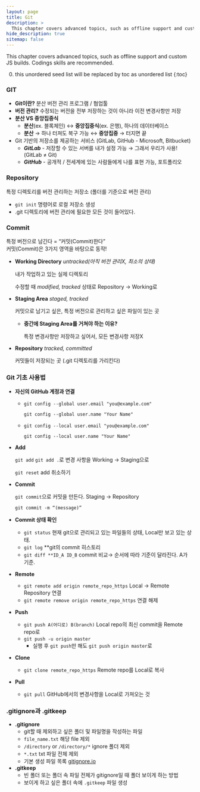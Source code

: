 ```yaml
---
layout: page
title: Git
description: >
  This chapter covers advanced topics, such as offline support and custom JS builds. Codings skills are recommended.
hide_description: true
sitemap: false
---
```


This chapter covers advanced topics, such as offline support and custom JS builds. Codings skills are recommended.

0. this unordered seed list will be replaced by toc as unordered list
{:toc}

### GIT

- **Git이란?** 분산 버전 관리 프로그램 / 협업툴
- **버전 관리?** 수정되는 버전을 전부 저장하는 것이 아니라 이전 변경사항만 저장
- **분산 VS 중앙집중식**
    - **분산**(ex. 블록체인) ↔ **중앙집중식**(ex. 은행), 하나의 데이터베이스
    - **분산** → 하나 터져도 복구 가능 ↔ **중앙집중** → 터지면 끝
- Git 기반의 저장소를 제공하는 서비스 (GitLab, GitHub - Microsoft, Bitbucket)
    - ***GitLab*** - 저장할 수 있는 서버를 내가 설정 가능 → 그래서 우리가 사용! (GitLab ≠ Git)
    - ***GitHub*** - 공개적 / 전세계에 있는 사람들에게 나를 표현 가능, 포트폴리오

### Repository

특정 디렉토리를 버전 관리하는 저장소 (폴더를 기준으로 버전 관리)

- `git init` 명령어로 로컬 저장소 생성
- .git 디렉토리에 버전 관리에 필요한 모든 것이 들어있다.

### Commit

특정 버전으로 남긴다 = “커밋(Commit)한다”  
커밋(Commit)은 3가지 영역을 바탕으로 동작!

- **Working Directory** *untracked(아직 버전 관리X, 최소의 상태)*
    
    내가 작업하고 있는 실제 디렉토리
    
    수정할 때 *modified, tracked* 상태로 Repository → Working로
    
- **Staging Area** *staged, tracked*
    
    커밋으로 남기고 싶은, 특정 버전으로 관리하고 싶은 파일이 있는 곳
    
    - **중간에 Staging Area를 거쳐야 하는 이유?**
        
        특정 변경사항만 저장하고 싶어서, 모든 변경사항 저장X
        
- **Repository** *tracked, committed*
    
    커밋들이 저장되는 곳 (.git 디렉토리를 가리킨다)
    

### **Git 기초 사용법**

- **자신의 GitHub 계정과 연결**
    - `git config --global user.email "you@example.com"`
        
        `git config --global user.name "Your Name"`
        
    - `git config --local user.email "you@example.com"`
        
        `git config --local user.name "Your Name"`
        
- **Add**
    
    `git add` `git add .`로 변경 사항을 Working → Staging으로
    
    `git reset` add 취소하기
    
- **Commit**
    
    `git commit`으로 커밋을 만든다. Staging → Repository
    
    `git commit -m “(message)”`
    
- **Commit 상태 확인**
    - `git status` 현재 git으로 관리되고 있는 파일들의 상태, Local만 보고 있는 상태.
    - `git log` **git의 commit 히스토리
    - `git diff **ID_A ID_B` commit 비교→ 순서에 따라 기준이 달라진다. A가 기준.
- **Remote**
    - `git remote add origin remote_repo_https` Local → Remote Repository 연결
    - `git remote remove origin remote_repo_https` 연결 해제
- **Push**
    - `git push A(어디로) B(branch)` Local repo의 최신 commit을 Remote repo로
    - `git push -u origin master`
        - 실행 후 `git push`만 해도 `git push origin master`로
- **Clone**
    - `git clone remote_repo_https` Remote repo를 Local로 복사
- **Pull**
    - `git pull` GitHub에서의 변경사항을 Local로 가져오는 것

### .gitignore과 .gitkeep

- **.gitignore**
    - git할 때 제외하고 싶은 폴더 및 파일명을 작성하는 파일
    - `file_name.txt` 해당 file 제외
    - `/directory` or `/directory/*` ignore 폴더 제외
    - `*.txt` txt 파일 전체 제외
    - 기본 생성 파일 목록 [gitignore.io](https://www.toptal.com/developers/gitignore/)
- **.gitkeep**
    - 빈 폴더 또는 폴더 속 파일 전체가 gitignore일 때 폴더 보이게 하는 방법
    - 보이게 하고 싶은 폴더 속에 `.gitkeep` 파일 생성
